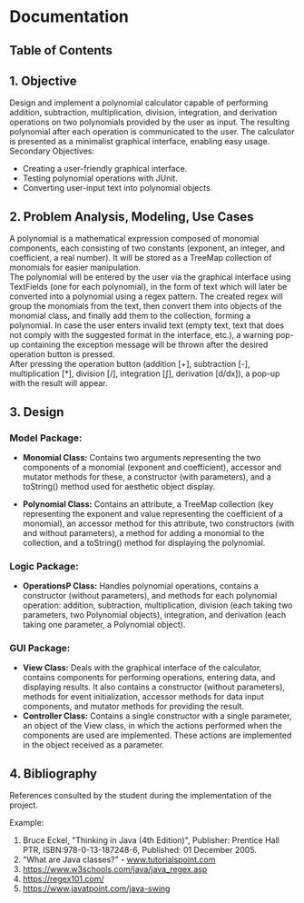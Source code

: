 # Documentation
## Table of Contents

## 1. Objective  
Design and implement a polynomial calculator capable of performing addition, subtraction, multiplication, division, integration, and derivation operations on two polynomials provided by the user as input. The resulting polynomial after each operation is communicated to the user. The calculator is presented as a minimalist graphical interface, enabling easy usage.  
Secondary Objectives:
- Creating a user-friendly graphical interface.
- Testing polynomial operations with JUnit.
- Converting user-input text into polynomial objects.

## 2. Problem Analysis, Modeling, Use Cases  
A polynomial is a mathematical expression composed of monomial components, each consisting of two constants (exponent, an integer, and coefficient, a real number). It will be stored as a TreeMap collection of monomials for easier manipulation.  
The polynomial will be entered by the user via the graphical interface using TextFields (one for each polynomial), in the form of text which will later be converted into a polynomial using a regex pattern. The created regex will group the monomials from the text, then convert them into objects of the monomial class, and finally add them to the collection, forming a polynomial. In case the user enters invalid text (empty text, text that does not comply with the suggested format in the interface, etc.), a warning pop-up containing the exception message will be thrown after the desired operation button is pressed.  
After pressing the operation button (addition [+], subtraction [-], multiplication [*], division [/], integration [∫], derivation [d/dx]), a pop-up with the result will appear.

## 3. Design  
### Model Package:
- **Monomial Class:** Contains two arguments representing the two components of a monomial (exponent and coefficient), accessor and mutator methods for these, a constructor (with parameters), and a toString() method used for aesthetic object display.
  
- **Polynomial Class:** Contains an attribute, a TreeMap collection (key representing the exponent and value representing the coefficient of a monomial), an accessor method for this attribute, two constructors (with and without parameters), a method for adding a monomial to the collection, and a toString() method for displaying the polynomial.

### Logic Package:
- **OperationsP Class:** Handles polynomial operations, contains a constructor (without parameters), and methods for each polynomial operation: addition, subtraction, multiplication, division (each taking two parameters, two Polynomial objects), integration, and derivation (each taking one parameter, a Polynomial object).

### GUI Package:
- **View Class:** Deals with the graphical interface of the calculator, contains components for performing operations, entering data, and displaying results. It also contains a constructor (without parameters), methods for event initialization, accessor methods for data input components, and mutator methods for providing the result.
- **Controller Class:** Contains a single constructor with a single parameter, an object of the View class, in which the actions performed when the components are used are implemented. These actions are implemented in the object received as a parameter.

## 4. Bibliography  
References consulted by the student during the implementation of the project.

Example:
1. Bruce Eckel, "Thinking in Java (4th Edition)", Publisher: Prentice Hall PTR, ISBN:978-0-13-187248-6, Published: 01 December 2005.
2. "What are Java classes?" - www.tutorialspoint.com
3. https://www.w3schools.com/java/java_regex.asp
4. https://regex101.com/
5. https://www.javatpoint.com/java-swing
